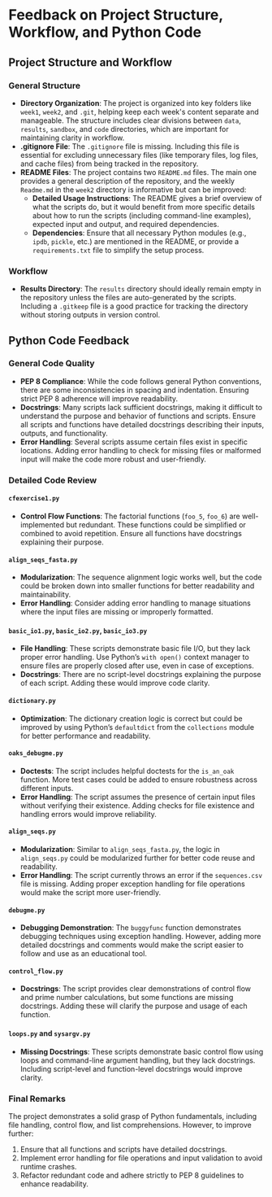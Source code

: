 
# Feedback on Project Structure, Workflow, and Python Code

## Project Structure and Workflow

### General Structure
- **Directory Organization**: The project is organized into key folders like `week1`, `week2`, and `.git`, helping keep each week's content separate and manageable. The structure includes clear divisions between `data`, `results`, `sandbox`, and `code` directories, which are important for maintaining clarity in workflow.
- **.gitignore File**: The `.gitignore` file is missing. Including this file is essential for excluding unnecessary files (like temporary files, log files, and cache files) from being tracked in the repository.
- **README Files**: The project contains two `README.md` files. The main one provides a general description of the repository, and the weekly `Readme.md` in the `week2` directory is informative but can be improved:
  - **Detailed Usage Instructions**: The README gives a brief overview of what the scripts do, but it would benefit from more specific details about how to run the scripts (including command-line examples), expected input and output, and required dependencies.
  - **Dependencies**: Ensure that all necessary Python modules (e.g., `ipdb`, `pickle`, etc.) are mentioned in the README, or provide a `requirements.txt` file to simplify the setup process.

### Workflow
- **Results Directory**: The `results` directory should ideally remain empty in the repository unless the files are auto-generated by the scripts. Including a `.gitkeep` file is a good practice for tracking the directory without storing outputs in version control.

## Python Code Feedback

### General Code Quality
- **PEP 8 Compliance**: While the code follows general Python conventions, there are some inconsistencies in spacing and indentation. Ensuring strict PEP 8 adherence will improve readability.
- **Docstrings**: Many scripts lack sufficient docstrings, making it difficult to understand the purpose and behavior of functions and scripts. Ensure all scripts and functions have detailed docstrings describing their inputs, outputs, and functionality.
- **Error Handling**: Several scripts assume certain files exist in specific locations. Adding error handling to check for missing files or malformed input will make the code more robust and user-friendly.

### Detailed Code Review

#### `cfexercise1.py`
- **Control Flow Functions**: The factorial functions (`foo_5`, `foo_6`) are well-implemented but redundant. These functions could be simplified or combined to avoid repetition. Ensure all functions have docstrings explaining their purpose.

#### `align_seqs_fasta.py`
- **Modularization**: The sequence alignment logic works well, but the code could be broken down into smaller functions for better readability and maintainability.
- **Error Handling**: Consider adding error handling to manage situations where the input files are missing or improperly formatted.

#### `basic_io1.py`, `basic_io2.py`, `basic_io3.py`
- **File Handling**: These scripts demonstrate basic file I/O, but they lack proper error handling. Use Python’s `with open()` context manager to ensure files are properly closed after use, even in case of exceptions.
- **Docstrings**: There are no script-level docstrings explaining the purpose of each script. Adding these would improve code clarity.

#### `dictionary.py`
- **Optimization**: The dictionary creation logic is correct but could be improved by using Python’s `defaultdict` from the `collections` module for better performance and readability.

#### `oaks_debugme.py`
- **Doctests**: The script includes helpful doctests for the `is_an_oak` function. More test cases could be added to ensure robustness across different inputs.
- **Error Handling**: The script assumes the presence of certain input files without verifying their existence. Adding checks for file existence and handling errors would improve reliability.

#### `align_seqs.py`
- **Modularization**: Similar to `align_seqs_fasta.py`, the logic in `align_seqs.py` could be modularized further for better code reuse and readability.
- **Error Handling**: The script currently throws an error if the `sequences.csv` file is missing. Adding proper exception handling for file operations would make the script more user-friendly.

#### `debugme.py`
- **Debugging Demonstration**: The `buggyfunc` function demonstrates debugging techniques using exception handling. However, adding more detailed docstrings and comments would make the script easier to follow and use as an educational tool.

#### `control_flow.py`
- **Docstrings**: The script provides clear demonstrations of control flow and prime number calculations, but some functions are missing docstrings. Adding these will clarify the purpose and usage of each function.

#### `loops.py` and `sysargv.py`
- **Missing Docstrings**: These scripts demonstrate basic control flow using loops and command-line argument handling, but they lack docstrings. Including script-level and function-level docstrings would improve clarity.

### Final Remarks
The project demonstrates a solid grasp of Python fundamentals, including file handling, control flow, and list comprehensions. However, to improve further:
1. Ensure that all functions and scripts have detailed docstrings.
2. Implement error handling for file operations and input validation to avoid runtime crashes.
3. Refactor redundant code and adhere strictly to PEP 8 guidelines to enhance readability.